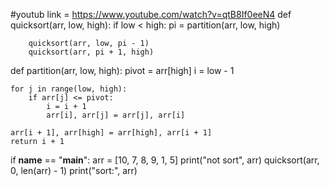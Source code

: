 #youtub link = https://www.youtube.com/watch?v=qtB8If0eeN4
def quicksort(arr, low, high):
    if low < high:
        pi = partition(arr, low, high)

        quicksort(arr, low, pi - 1)
        quicksort(arr, pi + 1, high)

def partition(arr, low, high):
    pivot = arr[high]
    i = low - 1       

    for j in range(low, high):
        if arr[j] <= pivot:
            i = i + 1
            arr[i], arr[j] = arr[j], arr[i] 

    arr[i + 1], arr[high] = arr[high], arr[i + 1] 
    return i + 1

if __name__ == "__main__":
    arr = [10, 7, 8, 9, 1, 5]
    print("not  sort", arr)
    quicksort(arr, 0, len(arr) - 1)
    print("sort:", arr)

